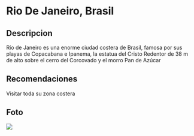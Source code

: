 # Rio De Janeiro, Brasil

## Descripcion
Río de Janeiro es una enorme ciudad costera de Brasil, famosa por sus playas de Copacabana e Ipanema, la estatua del Cristo Redentor de 38 m de alto sobre el cerro del Corcovado y el morro Pan de Azúcar

## Recomendaciones
Visitar toda su zona costera 

## Foto
![](https://elviajista.com/wp-content/uploads/2018/02/riojaneiro.jpg)
